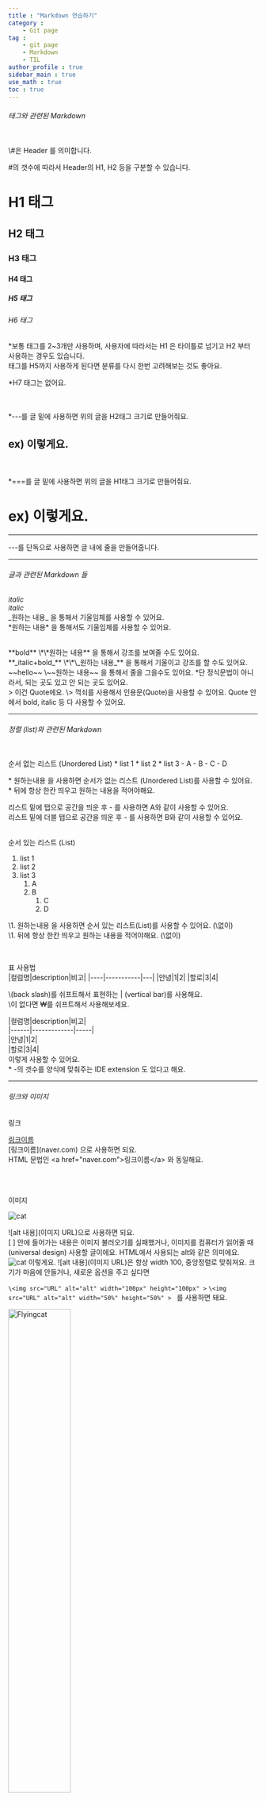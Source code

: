```yaml
---
title : "Markdown 연습하기"
category :
    - Git page
tag : 
    - git page
    - Markdown
    - TIL
author_profile : true
sidebar_main : true
use_math : true
toc : true
---
```

###### 태그와 관련된 Markdown


<br>
\#은 Header 를 의미합니다.  

\#의 갯수에 따라서 Header의 H1, H2 등을 구분할 수 있습니다.  
# H1 태그  

## H2 태그  

### H3 태그  

#### H4 태그  

##### H5 태그  

###### H6 태그  

*보통 태그를 2~3개만 사용하며, 사용자에 따라서는 H1 은 타이틀로 넘기고 H2 부터 사용하는 경우도 있습니다.  
태그를 H5까지 사용하게 된다면 분류를 다시 한번 고려해보는 것도 좋아요.  

*H7 태그는 없어요.  

<br>
<br>
*---를 글 밑에 사용하면 위의 글을 H2태그 크기로 만들어줘요.  

ex) 이렇게요.  
---


<br>
<br>
*===를 글 밑에 사용하면 위의 글을 H1태그 크기로 만들어줘요.  

ex) 이렇게요.  
===

---

\---를 단독으로 사용하면 글 내에 줄을 만들어줍니다.  

---
###### 글과 관련된 Markdown 들

_italic_  
*italic*  
\_원하는 내용_ 을 통해서 기울임체를 사용할 수 있어요.  
\*원하는 내용* 을 통해서도 기울임체를 사용할 수 있어요.  

<br/>
**bold**  
\*\*원하는 내용** 을 통해서 강조를 보여줄 수도 있어요.
<br/>
**_italic+bold_**  
\*\*\_원하는 내용_** 을 통해서 기울이고 강조를 할 수도 있어요.
<br/>
~~hello~~  
\~~원하는 내용~~ 을 통해서 줄을 그을수도 있어요.  
*단 정식문법이 아니라서, 되는 곳도 있고 안 되는 곳도 있어요.  
<br/>
> 이건 Quote에요.  
\> 꺽쇠를 사용해서 인용문(Quote)을 사용할 수 있어요.  
Quote 안에서 bold, italic 등 다 사용할 수 있어요.  

---
###### 정렬 (list)와 관련된 Markdown
<br/>
순서 없는 리스트 (Unordered List)  
* list 1
* list 2
* list 3
    - A
    - B
        - C
        - D

\* 원하는내용 을 사용하면 순서가 없는 리스트 (Unordered List)를 사용할 수 있어요.  
\* 뒤에 항상 한칸 띄우고 원하는 내용을 적어야해요.  

리스트 밑에 탭으로 공간을 띄운 후 \- 를 사용하면 A와 같이 사용할 수 있어요.  
리스트 밑에 더블 탭으로 공간을 띄운 후 \- 를 사용하면 B와 같이 사용할 수 있어요.  
<br/>

순서 있는 리스트 (List)  

1. list 1
2. list 2
3. list 3
    1. A
    1. B
        1. C
        1. D


\1. 원하는내용 을 사용하면 순서 있는 리스트(List)를 사용할 수 있어요. (\없이)  
\1. 뒤에 항상 한칸 띄우고 원하는 내용을 적어야해요. (\없이)  

<br/>

표 사용법  
|컬럼명|description|비고|
|----|-----------|---|
|안녕|1|2|
|할로|3|4|

\\(back slash)를 쉬프트해서 표현하는 | (vertical bar)를 사용해요.  
\\이 없다면 ₩를 쉬프트해서 사용해보세요.  

\|컬럼명|description|비고|  
\|------|-------------|-----|  
\|안녕|1|2|  
\|할로|3|4|  
이렇게 사용할 수 있어요.  
\* -의 갯수를 양식에 맞춰주는 IDE extension 도 있다고 해요.  

---

###### 링크와 이미지

링크  

[링크이름](naver.com)  
\[링크이름](naver.com) 으로 사용하면 되요.  
HTML 문법인 \<a href="naver.com">링크이름\</a> 와 동일해요.  

<br/>
<br/>

이미지  

![cat](https://lh3.googleusercontent.com/proxy/qulQviZu4qasX-9LBSbDbH-0JFrANPwK5X-USr1spvlZqR5V3gkQFx_Md7EXVDld67ggCR3iAX8PwV1cqHIAffp1eI9uKWZYl2n6papMyaro2Ta69PWtWJRLWo_AlPbIP6KL2odgFIxeTEEqIyZ3n8XyNy9z47FP9afRYOvbYlxq6dT1)

\![alt 내용](이미지 URL)으로 사용하면 되요.  
\[ ] 안에 들어가는 내용은 이미지 불러오기를 실패했거나, 이미지를 컴퓨터가 읽어줄 때(universal design) 사용할 글이에요. HTML에서 사용되는 alt와 같은 의미에요.  
<spam/>
![cat](https://lh3.googleusercontent.com/proxy/qulQviZu4qasX-9LBSbDbH-0JFrANPwK5X-USr1spvlZqR5V3gkQFx_Md7EXVDld67ggCR3iAX8PwV1cqHIAffp1eI9uKWZYl2n6papMyaro2Ta69PWt47FP9afRYOvbYlxq6dT1)
이렇게요.
<spam/>
\![alt 내용](이미지 URL)은 항상 width 100, 중앙정렬로 맞춰져요.
크기가 마음에 안들거나, 새로운 옵션을 주고 싶다면  

`\<img src="URL" alt="alt" width="100px" height="100px" >`
`\<img src="URL" alt="alt" width="50%" height="50%" > `
를 사용하면 돼요.  

<img src="https://lh3.googleusercontent.com/proxy/qulQviZu4qasX-9LBSbDbH-0JFrANPwK5X-USr1spvlZqR5V3gkQFx_Md7EXVDld67ggCR3iAX8PwV1cqHIAffp1eI9uKWZYl2n6papMyaro2Ta69PWtWJRLWo_AlPbIP6KL2odgFIxeTEEqIyZ3n8XyNy9z47FP9afRYOvbYlxq6dT1" alt = "Flyingcat" width = "50%" height = "50%">

---
###### 코드

`simple code`  
코드 한 줄은 \`원하는 내용`을 쓰면 돼요.  
<br/>

```c
#include <stdio.h>

int main (){
    printf("Hello, universe");
    return (0);
};
```
긴 줄 코드는 
\```언어
코드 내용
\```

으로 덮으면 돼요. 언어에는 c, cpp, sh 등 표시할 언어를 적으면 돼요.  

\* 문법에 사용되는 \*\-\` 등을 화면에 그대로 보여주고 싶다면 해당 특수기호 앞에 \\백슬래시를 쓰면 돼요. 백슬래시는 \\를 두번 사용하면 돼요.   

---

###### 수식  

수식은 \$원하는 수식\$을 사용하면 돼요.  

$a+b = c$

$a^2 + b^2 = c^2$
<br/>

수식을 가운데로 넣고 싶다면 \$$ 원하는 수식 \$$ 을 사용하면 돼요.  

$$(\alpha + \beta)^2 \alpha^2 + 2 \alpha \beta + \beta^2$$

\*^을 통해 제곱을 표현할 수 있어요.
*\alpha, \beta 를 통해 알파, 베타를 표현할 수 있어요.

---

######다이어그램 그리기

```mermaid
graph LR
    1-->2
    1-->4
    2-->3
    3-->2
```

```
graph LR
    1-->2
    1-->4
    2-->3
    3-->2
```
처럼 코드로 감싼 후, 언어를 mermaid 를 사용하면 돼요.

---


출처

>[토크ON세미나] Git & HGitHub Page 블로그 만들기 4강 - Github Page 활용하기 | T아카데미 [링크](https://www.youtube.com/watch?v=eCv_bh-Ax-Q)
>[공통]마크다운 markdown 작성법 [링크](https://gist.github.com/ihoneymon/652be052a0727ad59601)